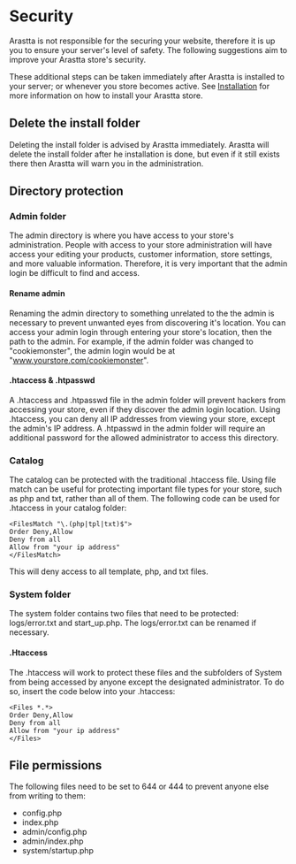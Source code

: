 Security
========

Arastta is not responsible for the securing your website, therefore it is up you to ensure your server's level of safety. The following suggestions aim to improve your Arastta store's security.

These additional steps can be taken immediately after Arastta is installed to your server; or whenever you store becomes active. See [Installation](docs/installation) for more information on how to install your Arastta store.

Delete the install folder
-------------------------

Deleting the install folder is advised by Arastta immediately. Arastta will delete the install folder after he installation is done, but even if it still exists there then Arastta will warn you in the administration.

Directory protection
--------------------

### Admin folder

The admin directory is where you have access to your store's administration. People with access to your store administration will have access your editing your products, customer information, store settings, and more valuable information. Therefore, it is very important that the admin login be difficult to find and access.

#### Rename admin

Renaming the admin directory to something unrelated to the the admin is necessary to prevent unwanted eyes from discovering it's location. You can access your admin login through entering your store's location, then the path to the admin. For example, if the admin folder was changed to "cookiemonster", the admin login would be at "www.yourstore.com/cookiemonster".

#### .htaccess & .htpasswd

A .htaccess and .htpasswd file in the admin folder will prevent hackers from accessing your store, even if they discover the admin login location. Using .htaccess, you can deny all IP addresses from viewing your store, except the admin's IP address. A .htpasswd in the admin folder will require an additional password for the allowed administrator to access this directory.

### Catalog

The catalog can be protected with the traditional .htaccess file. Using file match can be useful for protecting important file types for your store, such as php and txt, rather than all of them. The following code can be used for .htaccess in your catalog folder:

```
<FilesMatch "\.(php|tpl|txt)$">
Order Deny,Allow
Deny from all
Allow from "your ip address"
</FilesMatch>
```

This will deny access to all template, php, and txt files.

### System folder

The system folder contains two files that need to be protected: logs/error.txt and start_up.php. The logs/error.txt can be renamed if necessary.

#### .Htaccess

The .htaccess will work to protect these files and the subfolders of System from being accessed by anyone except the designated administrator. To do so, insert the code below into your .htaccess:

```
<Files *.*>
Order Deny,Allow
Deny from all
Allow from "your ip address"
</Files>
```

File permissions
----------------

The following files need to be set to 644 or 444 to prevent anyone else from writing to them:

- config.php
- index.php
- admin/config.php
- admin/index.php
- system/startup.php
